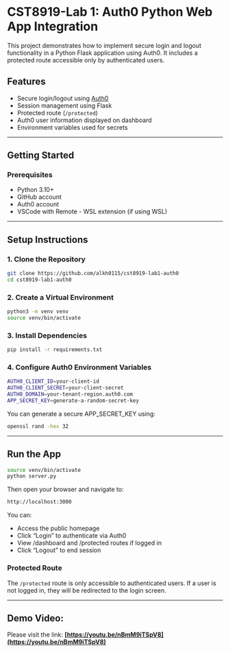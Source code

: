 # CST8919-Lab 1: Auth0 Python Web App Integration

This project demonstrates how to implement secure login and logout functionality in a Python Flask application using Auth0. It includes a protected route accessible only by authenticated users.

## Features

- Secure login/logout using [Auth0](https://auth0.com/)
- Session management using Flask
- Protected route (`/protected`)
- Auth0 user information displayed on dashboard
- Environment variables used for secrets

---
## Getting Started

### Prerequisites

- Python 3.10+
- GitHub account
- Auth0 account
- VSCode with Remote - WSL extension (if using WSL)

---
## Setup Instructions

### 1. Clone the Repository

```bash
git clone https://github.com/alkh0115/cst8919-lab1-auth0
cd cst8919-lab1-auth0
```
### 2. Create a Virtual Environment

```bash
python3 -m venv venv
source venv/bin/activate
```
### 3. Install Dependencies

```bash
pip install -r requirements.txt
```
### 4. Configure Auth0 Environment Variables

```bash
AUTH0_CLIENT_ID=your-client-id
AUTH0_CLIENT_SECRET=your-client-secret
AUTH0_DOMAIN=your-tenant-region.auth0.com
APP_SECRET_KEY=generate-a-random-secret-key
```
You can generate a secure APP_SECRET_KEY using:

```bash
openssl rand -hex 32
```
---
## Run the App

```bash
source venv/bin/activate
python server.py
```
Then open your browser and navigate to:

```bash
http://localhost:3000
```
You can:

- Access the public homepage
- Click “Login” to authenticate via Auth0
- View /dashboard and /protected routes if logged in
- Click “Logout” to end session

### Protected Route
The `/protected` route is only accessible to authenticated users. If a user is not logged in, they will be redirected to the login screen.

---
## Demo Video:
Please visit the link: 
**[https://youtu.be/nBmM9iTSpV8](https://youtu.be/nBmM9iTSpV8)**


